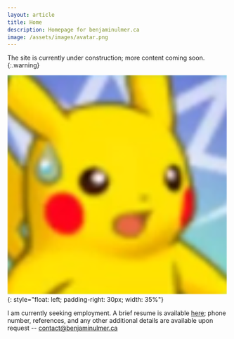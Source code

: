 ```yaml
---
layout: article
title: Home
description: Homepage for benjaminulmer.ca
image: /assets/images/avatar.png
---
```


The site is currently under construction; more content coming soon.
{:.warning}

![Image](/assets/images/avatar.png){: style="float: left; padding-right: 30px; width: 35%"}

I am currently seeking employment. A brief resume is available [here](/resume.pdf); phone number, references, and any other additional details are available upon request -- <contact@benjaminulmer.ca>
